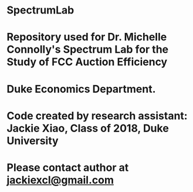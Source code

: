 # SpectrumLab
# Repository used for Dr. Michelle Connolly's Spectrum Lab for the Study of FCC Auction Efficiency 
# Duke Economics Department.
# Code created by research assistant: Jackie Xiao, Class of 2018, Duke University

# Please contact author at jackiexcl@gmail.com 
